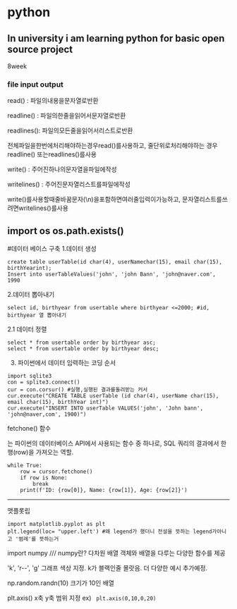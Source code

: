 # python

## In university i am learning python for basic open source project 
8week
### file input output

read() : 파일의내용을문자열로반환

readline() : 파일의한줄을읽어서문자열로반환

readlines(): 파일의모든줄을읽어서리스트로반환

전체파일을한번에처리해야하는경우read()를사용하고, 줄단위로처리해야하는
경우readline() 또는readlines()를사용

write() : 주어진하나의문자열을파일에작성

writelines() : 주어진문자열리스트를파일에작성

write()를사용할때줄바꿈문자(\n)을포함하면여러줄입력이가능하고,
문자열리스트를쓰려면writelines()를사용

import os 
os.path.exists()
---
#데이터 베이스 구축
1.데이터 생성
```
create table userTable(id char(4), userNamechar(15), email char(15), birthYearint);
Insert into userTableValues('john', 'john Bann', 'john@naver.com', 1990
```
2.데이터 뽑아내기
```
select id, birthyear from usertable where birthyear <=2000; #id, birthyear 열 뽑아내기
```
2.1 데이터 정렬
```
select * from usertable order by birthyear asc;
select * from usertable order by birthyear desc;
```

3. 파이썬에서 데이터 입력하는 코딩 순서
```
import sqlite3
con = splite3.connect()
cur = con.corsur() #실행,실행된 결과를돌려받는 커서
cur.execute("CREATE TABLE userTable (id char(4), userName char(15), email char(15), birthYear int)")
cur.execute("INSERT INTO userTable VALUES('john', 'John bann', 'john@naver,com', 1900)")
``` 

fetchone() 함수

는 파이썬의 데이터베이스 API에서 사용되는 함수 중 하나로, SQL 쿼리의 결과에서 한 행(row)을 가져오는 역할.
```
while True:
    row = cursor.fetchone()
    if row is None:
        break
    print(f'ID: {row[0]}, Name: {row[1]}, Age: {row[2]}')
```
---
맷플롯립

```
import matplotlib.pyplot as plt
plt.legend(loc= "upper.left') #왜 legend가 했더니 전설을 뜻하는 legend가아니고 '범례'를 뜻하는거
```
import numpy /// numpy란? 다차원 배열 객체와 배열을 다루는 다양한 함수를 제공

'k', 'r--', 'g' 그래프 색상 지정. k가 블랙인줄 몰랏음. 더 다양한 예시 추가예정.

np.random.randn(10) 크기가 10인 배열

plt.axis() x축 y축 범위 지정 ex) ``` plt.axis(0,10,0,20)```

